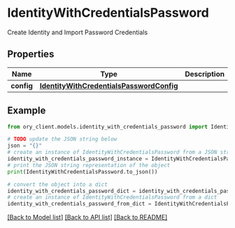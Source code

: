 # IdentityWithCredentialsPassword

Create Identity and Import Password Credentials

## Properties

Name | Type | Description | Notes
------------ | ------------- | ------------- | -------------
**config** | [**IdentityWithCredentialsPasswordConfig**](IdentityWithCredentialsPasswordConfig.md) |  | [optional] 

## Example

```python
from ory_client.models.identity_with_credentials_password import IdentityWithCredentialsPassword

# TODO update the JSON string below
json = "{}"
# create an instance of IdentityWithCredentialsPassword from a JSON string
identity_with_credentials_password_instance = IdentityWithCredentialsPassword.from_json(json)
# print the JSON string representation of the object
print(IdentityWithCredentialsPassword.to_json())

# convert the object into a dict
identity_with_credentials_password_dict = identity_with_credentials_password_instance.to_dict()
# create an instance of IdentityWithCredentialsPassword from a dict
identity_with_credentials_password_from_dict = IdentityWithCredentialsPassword.from_dict(identity_with_credentials_password_dict)
```
[[Back to Model list]](../README.md#documentation-for-models) [[Back to API list]](../README.md#documentation-for-api-endpoints) [[Back to README]](../README.md)


